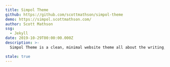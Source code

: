 ```yaml
---
title: Simpol Theme
github: https://github.com/scottmathson/simpol-theme
demo: https://simpol.scottmathson.com/
author: Scott Mathson
ssg:
  - Jekyll
date: 2019-10-29T00:00:00.000Z
description: >-
  Simpol Theme is a clean, minimal website theme all about the writing, the content. Currently available for Jekyll. Perfect for blogging.

stale: true
---
```


